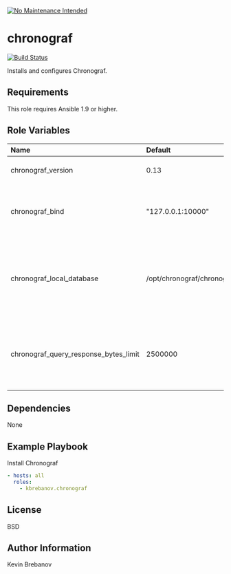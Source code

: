 [![No Maintenance Intended](http://unmaintained.tech/badge.svg)](http://unmaintained.tech/)

chronograf
==========

[![Build Status](https://travis-ci.org/kbrebanov/ansible-chronograf.svg?branch=master)](https://travis-ci.org/kbrebanov/ansible-chronograf)

Installs and configures Chronograf.

Requirements
------------

This role requires Ansible 1.9 or higher.

Role Variables
--------------

| Name                                  | Default                       | Description                                                                          |
|:--------------------------------------|:------------------------------|:-------------------------------------------------------------------------------------|
| chronograf_version                    | 0.13                          | Version of Chronograf to install                                                     |
| chronograf_bind                       | "127.0.0.1:10000"             | TCP address that Chronograf should bind to                                           |
| chronograf_local_database             | /opt/chronograf/chronograf.db | Path to local database file to use or create for storing Chronograf application data |
| chronograf_query_response_bytes_limit | 2500000                       | Maximum response size in bytes, for queries that pass through Chronograf             |

Dependencies
------------

None

Example Playbook
----------------

Install Chronograf
```yaml
- hosts: all
  roles:
    - kbrebanov.chronograf
```

License
-------

BSD

Author Information
------------------

Kevin Brebanov
